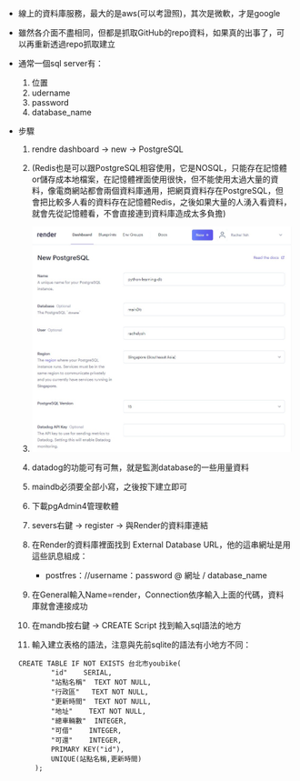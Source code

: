 - 線上的資料庫服務，最大的是aws(可以考證照)，其次是微軟，才是google

- 雖然各介面不盡相同，但都是抓取GitHub的repo資料，如果真的出事了，可以再重新透過repo抓取建立

- 通常一個sql server有：
    1. 位置
    2. udername
    3. password
    4. database_name

- 步驟
    1. rendre dashboard → new → PostgreSQL
    2. (Redis也是可以跟PostgreSQL相容使用，它是NOSQL，只能存在記憶體or儲存成本地檔案，在記憶體裡面使用很快，但不能使用太過大量的資料，像電商網站都會兩個資料庫通用，把網頁資料存在PostgreSQL，但會把比較多人看的資料存在記憶體Redis，之後如果大量的人湧入看資料，就會先從記憶體看，不會直接連到資料庫造成太多負擔)

    3. ![Alt text](image.png)

    4. datadog的功能可有可無，就是監測database的一些用量資料

    5. maindb必須要全部小寫，之後按下建立即可

    6. 下載pgAdmin4管理軟體

    7. severs右鍵 → register → 與Render的資料庫連結

    8. 在Render的資料庫裡面找到 External Database URL，他的這串網址是用這些訊息組成：
        - postfres：//username：password @ 網址 / database_name
    
    9. 在General輸入Name=render，Connection依序輸入上面的代碼，資料庫就會連接成功

    10. 在mandb按右鍵 → CREATE Script 找到輸入sql語法的地方

    11. 輸入建立表格的語法，注意與先前sqlite的語法有小地方不同：
    ```
    CREATE TABLE IF NOT EXISTS 台北市youbike(        
            "id"	SERIAL,
            "站點名稱"	TEXT NOT NULL,
            "行政區"	TEXT NOT NULL,
            "更新時間"	TEXT NOT NULL,
            "地址"	TEXT NOT NULL,
            "總車輛數"	INTEGER,
            "可借"	INTEGER,
            "可還"	INTEGER,
            PRIMARY KEY("id"),
            UNIQUE(站點名稱,更新時間)
        ); 
    ```



    